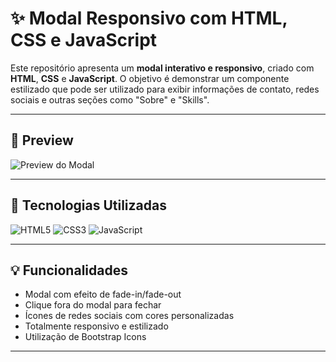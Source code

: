 # ✨ Modal Responsivo com HTML, CSS e JavaScript

Este repositório apresenta um **modal interativo e responsivo**, criado com **HTML**, **CSS** e **JavaScript**. O objetivo é demonstrar um componente estilizado que pode ser utilizado para exibir informações de contato, redes sociais e outras seções como "Sobre" e "Skills".

---

## 📸 Preview

![Preview do Modal](link-da-sua-imagem-ou-gif)

---

## 🚀 Tecnologias Utilizadas

![HTML5](https://img.shields.io/badge/HTML5-E34F26?style=for-the-badge&logo=html5&logoColor=white)
![CSS3](https://img.shields.io/badge/CSS3-1572B6?style=for-the-badge&logo=css3&logoColor=white)
![JavaScript](https://img.shields.io/badge/JavaScript-F7DF1E?style=for-the-badge&logo=javascript&logoColor=black)

---

## 💡 Funcionalidades

- Modal com efeito de fade-in/fade-out
- Clique fora do modal para fechar
- Ícones de redes sociais com cores personalizadas
- Totalmente responsivo e estilizado
- Utilização de Bootstrap Icons

---



